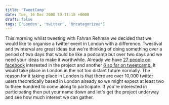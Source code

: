 ```yaml
---
title: 'TweetCamp'
date: Tue, 16 Dec 2008 19:11:18 +0000
draft: false
tags: ['London', 'twitter', 'Uncategorized']
---
```


This morning whilst tweeting with Fahran Rehman we decided that we would like to organise a twitter event in London with a difference. Twestival and twinterval are great ideas but we're thinking of doing something over a period of two days that would be like a podcamp but over two days and we need your ideas to make it worthwhile. Already we have [27 people on facebook](http://www.facebook.com/group.php?gid=70522766112) interested in the project and another [6 so far on tweetcamp.](http://barcamp.org/TweetCamp) It would take place in London in the not too distant future normally. The reason for it taking place in London is that there are over 10,000 twitter users theoretically based in London already so we might expect at least two to three hundred to come along to participate. If you're interested in participating then put your name down and let's get the project underway and see how much interest we can gather.
